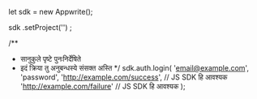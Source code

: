 let sdk = new Appwrite();

sdk
    .setProject('')
;

/**
 * सानुकुले पृष्टे पुनःनिर्देषिते
 *  इदं क्रिया तु अनुबन्धस्ये संसक्त अस्ति
 */
sdk.auth.login(
    'email@example.com',
    'password',
    'http://example.com/success', // JS SDK हि आवश्यक 
    'http://example.com/failure' // JS SDK हि आवश्यक 
);
